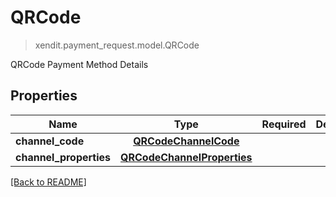 # QRCode
> xendit.payment_request.model.QRCode

QRCode Payment Method Details

## Properties
| Name | Type | Required | Description | Examples |
|------------|:-------------:|:-------------:|-------------|:-------------:|
| **channel_code** | [**QRCodeChannelCode**](QRCodeChannelCode.md) | |   |  |
| **channel_properties** | [**QRCodeChannelProperties**](QRCodeChannelProperties.md) | |   |  |


[[Back to README]](../../README.md)


